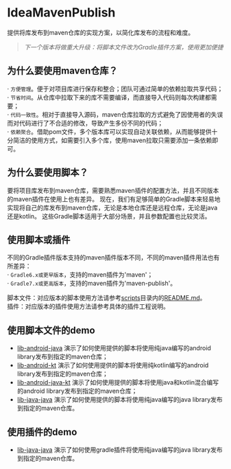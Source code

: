 ﻿IdeaMavenPublish
================
提供将库发布到maven仓库的实现方案，以简化库发布的流程和难度。
> *下一个版本将做重大升级：将脚本文件改为Gradle插件方案，使用更加便捷*

## 为什么要使用maven仓库？
· `方便管理`。便于对项目库进行保存和整合；团队可通过简单的依赖拉取共享代码；  
· `节省时间`。从仓库中拉取下来的库不需要编译，而直接导入代码则每次构建都需要；  
· `代码一致性`。相对于直接导入源码，maven仓库拉取的方式避免了因使用者的失误而对代码进行了不合适的修改，导致产生多份不同的代码；  
· `依赖聚合`。借助pom文件，多个版本库可以实现自动关联依赖，从而能够提供十分简洁的使用方式，如需要引入多个库，使用maven拉取只需要添加一条依赖即可。

## 为什么要使用脚本？
要将项目库发布到maven仓库，需要熟悉maven插件的配置方法，并且不同版本的maven插件在使用上也有差异。
现在，我们有足够简单的Gradle脚本来轻易地实现将自己的库发布到maven仓库，无论是本地仓库还是远程仓库，无论是java还是kotlin。
这些Gradle脚本适用于大部分场景，并且参数配置也比较灵活。

## 使用脚本或插件
不同的Gradle插件版本支持的maven插件版本不同，不同的maven插件用法也有所差异：  
· `Gradle6.x或更早版本`，支持的maven插件为'maven'；  
· `Gradle7.x或更高版本`，支持的maven插件为'maven-publish'。

脚本文件：对应版本的脚本使用方法请参考[scripts][1]目录内的[README.md][2]。  
插件：对应版本的插件使用方法请参考具体的插件工程说明。

## 使用脚本文件的demo
* [lib-android-java][3] 演示了如何使用提供的脚本将使用纯java编写的android library发布到指定的maven仓库；
* [lib-android-kt][4] 演示了如何使用提供的脚本将使用纯kotlin编写的android library发布到指定的maven仓库；
* [lib-android-java-kt][5] 演示了如何使用提供的脚本将使用java和kotlin混合编写的android library发布到指定的maven仓库；
* [lib-java-java][6] 演示了如何使用提供的脚本将使用纯java编写的java library发布到指定的maven仓库。

## 使用插件的demo
* [lib-java-java][7] 演示了如何使用gradle插件将使用纯java编写的java library发布到指定的maven仓库。

[1]: https://github.com/qxtx244/IdeaMavenPublish/tree/master/scripts
[2]: https://github.com/qxtx244/IdeaMavenPublish/blob/master/scripts/README.md
[3]: https://github.com/qxtx244/IdeaMavenPublish/tree/master/demo-use-script/lib-android-java
[4]: https://github.com/qxtx244/IdeaMavenPublish/tree/master/demo-use-script/lib-android-kt
[5]: https://github.com/qxtx244/IdeaMavenPublish/tree/master/demo-use-script/lib-android-java-kt
[6]: https://github.com/qxtx244/IdeaMavenPublish/tree/master/demo-use-script/lib-java-java
[7]: https://github.com/qxtx244/IdeaMavenPublish/tree/master/demo-use-plugin/lib-java-java
